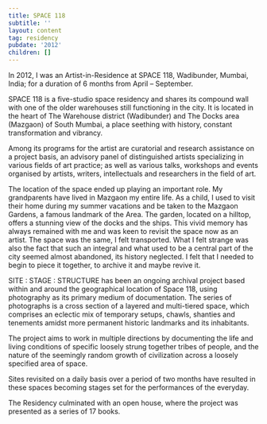 ```yaml
---
title: SPACE 118
subtitle: ''
layout: content
tag: residency
pubdate: '2012'
children: []
---
```

In 2012, I was an Artist-in-Residence at SPACE 118, Wadibunder, Mumbai, India; for a duration of 6 months from April – September.

SPACE 118 is a five-studio space residency and shares its compound wall with one of the older warehouses still functioning in the city. It is located in the heart of The Warehouse district (Wadibunder) and The Docks area (Mazgaon) of South Mumbai, a place seething with history, constant transformation and vibrancy.

Among its programs for the artist are curatorial and research assistance on a project basis, an advisory panel of distinguished artists specializing in various fields of art practice; as well as various talks, workshops and events organised by artists, writers, intellectuals and researchers in the field of art.

The location of the space ended up playing an important role. My grandparents have lived in Mazgaon my entire life. As a child, I used to visit their home during my summer vacations and be taken to the Mazgaon Gardens, a famous landmark of the Area. The garden, located on a hilltop, offers a stunning view of the docks and the ships. This vivid memory has always remained with me and was keen to revisit the space now as an artist. The space was the same, I felt transported. What I felt strange was also the fact that such an integral and what used to be a central part of the city seemed almost abandoned, its history neglected. I felt that I needed to begin to piece it together, to archive it and maybe revive it.

SITE : STAGE : STRUCTURE has been an ongoing archival project based within and around the geographical location of Space 118, using photography as its primary medium of documentation. The series of photographs is a cross section of a layered and multi-tiered space, which comprises an eclectic mix of temporary setups, chawls, shanties and tenements amidst more permanent historic landmarks and its inhabitants.

The project aims to work in multiple directions by documenting the life and living conditions of specific loosely strung together tribes of people, and the nature of the seemingly random growth of civilization across a loosely specified area of space.

Sites revisited on a daily basis over a period of two months have resulted in these spaces becoming stages set for the performances of the everyday.

The Residency culminated with an open house, where the project was presented as a series of 17 books.
